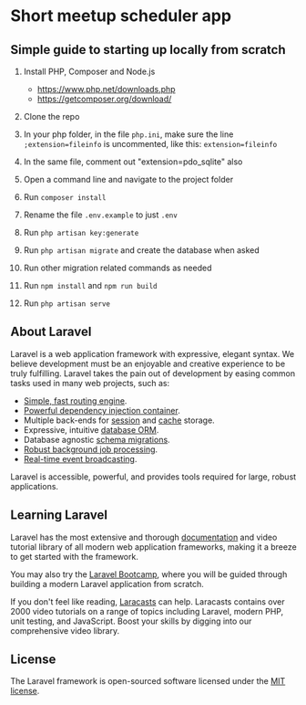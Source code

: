 # Short meetup scheduler app

## Simple guide to starting up locally from scratch

1. Install PHP, Composer and Node.js
    - https://www.php.net/downloads.php
    - https://getcomposer.org/download/

2. Clone the repo
3. In your php folder, in the file `php.ini`, make sure the line `;extension=fileinfo` is uncommented, like this: `extension=fileinfo`
3. In the same file, comment out "extension=pdo_sqlite" also
3. Open a command line and navigate to the project folder
4. Run `composer install`
5. Rename the file `.env.example` to just `.env`
5. Run `php artisan key:generate`
6. Run `php artisan migrate` and create the database when asked
7. Run other migration related commands as needed
7. Run `npm install` and `npm run build`
6. Run `php artisan serve`


## About Laravel

Laravel is a web application framework with expressive, elegant syntax. We believe development must be an enjoyable and creative experience to be truly fulfilling. Laravel takes the pain out of development by easing common tasks used in many web projects, such as:

- [Simple, fast routing engine](https://laravel.com/docs/routing).
- [Powerful dependency injection container](https://laravel.com/docs/container).
- Multiple back-ends for [session](https://laravel.com/docs/session) and [cache](https://laravel.com/docs/cache) storage.
- Expressive, intuitive [database ORM](https://laravel.com/docs/eloquent).
- Database agnostic [schema migrations](https://laravel.com/docs/migrations).
- [Robust background job processing](https://laravel.com/docs/queues).
- [Real-time event broadcasting](https://laravel.com/docs/broadcasting).

Laravel is accessible, powerful, and provides tools required for large, robust applications.

## Learning Laravel

Laravel has the most extensive and thorough [documentation](https://laravel.com/docs) and video tutorial library of all modern web application frameworks, making it a breeze to get started with the framework.

You may also try the [Laravel Bootcamp](https://bootcamp.laravel.com), where you will be guided through building a modern Laravel application from scratch.

If you don't feel like reading, [Laracasts](https://laracasts.com) can help. Laracasts contains over 2000 video tutorials on a range of topics including Laravel, modern PHP, unit testing, and JavaScript. Boost your skills by digging into our comprehensive video library.

## License

The Laravel framework is open-sourced software licensed under the [MIT license](https://opensource.org/licenses/MIT).

